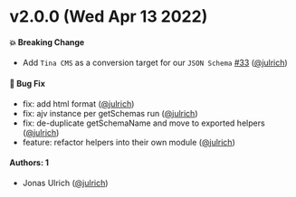 # v2.0.0 (Wed Apr 13 2022)

#### 💥 Breaking Change

- Add `Tina CMS` as a conversion target for our `JSON Schema` [#33](https://github.com/kickstartDS/kickstartDS-schema-toolkit/pull/33) ([@julrich](https://github.com/julrich))

#### 🐛 Bug Fix

- fix: add html format ([@julrich](https://github.com/julrich))
- fix: ajv instance per getSchemas run ([@julrich](https://github.com/julrich))
- fix: de-duplicate getSchemaName and move to exported helpers ([@julrich](https://github.com/julrich))
- feature: refactor helpers into their own module ([@julrich](https://github.com/julrich))

#### Authors: 1

- Jonas Ulrich ([@julrich](https://github.com/julrich))
